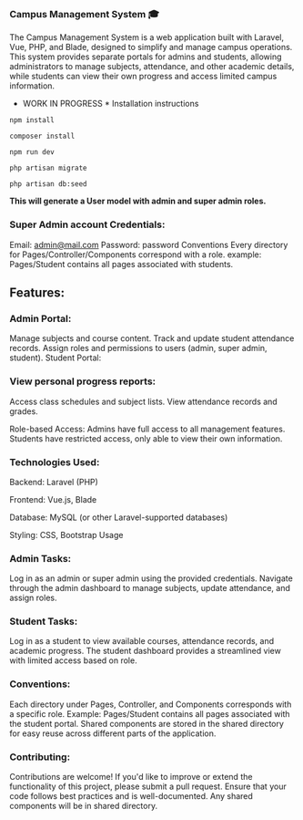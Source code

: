 ### Campus Management System 🎓
The Campus Management System is a web application built with Laravel, Vue, PHP, and Blade, designed to simplify and manage campus operations. This system provides separate portals for admins and students, allowing administrators to manage subjects, attendance, and other academic details, while students can view their own progress and access limited campus information.
* WORK IN PROGRESS *
Installation instructions
```
npm install
```

```
composer install
```

```
npm run dev
```

```
php artisan migrate
```

```
php artisan db:seed
```
**This will generate a User model with admin and super admin roles.**
### Super Admin account Credentials:
Email: admin@mail.com
Password: password
Conventions
Every directory for Pages/Controller/Components correspond with a role. example: Pages/Student contains all pages associated with students.

## Features:
### Admin Portal:
Manage subjects and course content.
Track and update student attendance records.
Assign roles and permissions to users (admin, super admin, student).
Student Portal:
### View personal progress reports:
Access class schedules and subject lists.
View attendance records and grades.

Role-based Access:
Admins have full access to all management features.
Students have restricted access, only able to view their own information.
### Technologies Used:
Backend: Laravel (PHP)

Frontend: Vue.js, Blade

Database: MySQL (or other Laravel-supported databases)

Styling: CSS, Bootstrap
Usage
### Admin Tasks:
Log in as an admin or super admin using the provided credentials.
Navigate through the admin dashboard to manage subjects, update attendance, and assign roles.
### Student Tasks:
Log in as a student to view available courses, attendance records, and academic progress.
The student dashboard provides a streamlined view with limited access based on role.
### Conventions:
Each directory under Pages, Controller, and Components corresponds with a specific role.
Example: Pages/Student contains all pages associated with the student portal.
Shared components are stored in the shared directory for easy reuse across different parts of the application.
### Contributing:
Contributions are welcome! If you'd like to improve or extend the functionality of this project, please submit a pull request. Ensure that your code follows best practices and is well-documented. Any shared components will be in shared directory.
